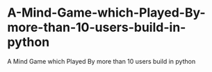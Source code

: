 # A-Mind-Game-which-Played-By-more-than-10-users-build-in-python
A Mind Game which Played By more than 10 users build in python
